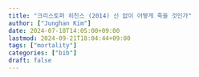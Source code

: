 ```yaml
---
title: "크리스토퍼 히친스 (2014) 신 없이 어떻게 죽을 것인가"
author: ["Junghan Kim"]
date: 2024-07-18T14:05:00+09:00
lastmod: 2024-09-21T18:04:44+09:00
tags: ["mortality"]
categories: ["bib"]
draft: false
---
```

